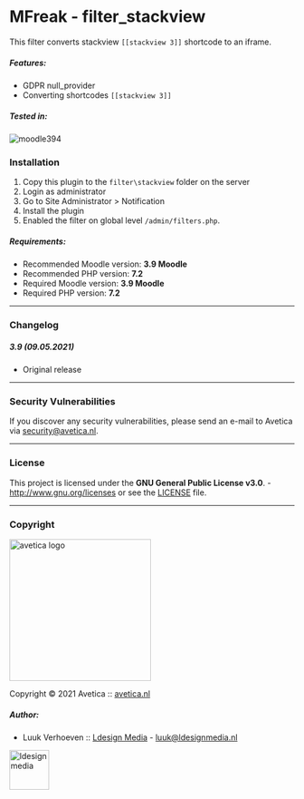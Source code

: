 # MFreak - filter_stackview

This filter converts stackview `[[stackview 3]]` shortcode to an iframe.

##### Features:

- GDPR null_provider
- Converting shortcodes `[[stackview 3]]`

##### Tested in:

![moodle394](https://img.shields.io/badge/moodle-3.94-blue.svg)

### Installation

1. Copy this plugin to the `filter\stackview` folder on the server
2. Login as administrator
3. Go to Site Administrator > Notification
4. Install the plugin
5. Enabled the filter on global level `/admin/filters.php`.

##### Requirements:

* Recommended Moodle version: **3.9 Moodle**
* Recommended PHP version: **7.2**
* Required Moodle version: **3.9 Moodle**
* Required PHP version: **7.2**

---
### Changelog

##### 3.9 (09.05.2021)
* Original release 

---
### Security Vulnerabilities
If you discover any security vulnerabilities, please send an e-mail to Avetica via security@avetica.nl.

---
### License

This project is licensed under the **GNU General Public License v3.0**. - http://www.gnu.org/licenses or see
the [LICENSE](LICENSE) file.

---
### Copyright

<img src="https://avetica.nl/logo.svg" alt="avetica logo" width="250px">

Copyright © 2021 Avetica :: [avetica.nl](https://avetica.nl/)

##### Author:
* Luuk Verhoeven :: [Ldesign Media](https://ldesignmedia.nl/) - [luuk@ldesignmedia.nl](luuk@ldesignmedia.nl)

<img src="https://ldesignmedia.nl/themes/ldesignmedia/assets/images/logo/logo.svg" alt="ldesignmedia" height="70px">
